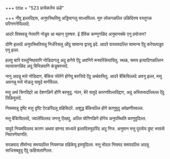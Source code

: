 +++
title = "523 प्रत्येकतॆय ऊहॆ"

+++
नीवु इल्लदिद्दरू, अनुपस्थितियु अड्डियागलु साध्यविल्ल. मूरु लोकगळल्लि उळिदिरुव वस्तुगळ परिगणनॆयिल्लदॆ.

आदरॆ विश्ववन्नु नेरवागि नोडुव आ महान् पुरुषरु. ई दैविक कण्णुगळिंद अनुमानक्कॆ एनु प्रयोजन?

दोणि इल्लदॆ अनुपस्थितियन्नु निर्धरिसलु ऒंदु सामान्य द्वारवू इदॆ. आदरॆ वास्तवदल्लि सामान्य ऎंदु करॆयल्पडुव एनू इल्ल.

हलवु बारि वस्तुनिष्ठवागि नोडिदागलू अदु हागॆये ऎंदु अवनिगॆ मनवरिकॆयायितु. स्थळ, समय इत्यादिगळल्लिन व्यत्यासगळिंद अदु विभिन्नवागि कंडुबरुत्तदॆ.

नानु अदन्नु मत्तॆ नोडिदाग, बॆंकिय जॊतॆगॆ हॊगॆयू बरुत्तिदॆ ऎंदु अर्थवायितु. आदरॆ बॆंकियिल्लदॆ अवनु इल्ल, मत्तु अवनन्नु मत्तॆ नोडलु यावुदे मार्गविल्ल.

मत्तु अर्थ सिगदिद्दरॆ आ देशगळिगॆ होगि बरुवुदु. नंतर, बेरॆ यावुदे कारणविल्लदिद्दाग, अदु अस्तित्वदल्लिल्ल ऎंदु तिळियुत्तदॆ.

नियमवन्नु दृष्टि मत्तु दृष्टि ऎरडरिंदलू ग्रहिसिदरॆ. अशुद्ध बॆंकियल्लि हॊगॆ काणुवुदु अपेक्षणीयवल्ल.

मत्तु बॆंकियिल्लदॆ, ज्वालॆयिल्लद जगत्तु ऎंतहद्दु. अल्लि योगिगळिगॆ हॊगॆय अनुपस्थिति काणुवुदिल्ल.

यावुदे नियमविल्लद कारण अथवा ज्ञानद साध्यतॆ इल्लदिरुवुदरिंद अदु निज. अनुमान मत्तु पुरावॆय दुष्ट भरवसॆ निवारणॆयागलि.

सरळवाद तीर्मानद समयदल्लि नियमगळ ग्रहिकॆयू इरुवुदिल्ल. मत्तु मॊदल नियमद समयदल्लि अदन्नु साधिसबहुदु ऎंदु ऊहिसलागिल्ल.

